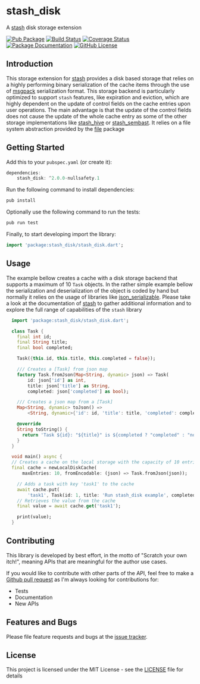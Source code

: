 # stash_disk
A [stash](https://pub.dartlang.org/packages/stash) disk storage extension

[![Pub Package](https://img.shields.io/pub/v/stash_disk.svg?style=flat-square)](https://pub.dartlang.org/packages/stash_disk)
[![Build Status](https://github.com/ivoleitao/shadertoy_api/workflows/build/badge.svg)](https://github.com/ivoleitao/stash_disk/actions)
[![Coverage Status](https://codecov.io/gh/ivoleitao/stash_disk/graph/badge.svg)](https://codecov.io/gh/ivoleitao/stash_disk)
[![Package Documentation](https://img.shields.io/badge/doc-stash_disk-blue.svg)](https://www.dartdocs.org/documentation/stash_disk/latest)
[![GitHub License](https://img.shields.io/badge/License-MIT-yellow.svg)](https://opensource.org/licenses/MIT)

## Introduction

This storage extension for [stash](https://pub.dartlang.org/packages/stash) provides a disk based storage that relies on a highly performing binary serialization of the cache items through the use of [msgpack](https://msgpack.org) serialization format. This storage backend is particularly optimized to support `stash` features, like expiration and eviction, which are highly dependent on the update of control fields on the cache entries upon user operations. The main advantage is that the update of the control fields does not cause the update of the whole cache entry as some of the other storage implementations like [stash_hive](https://pub.dartlang.org/packages/stash_hive) or [stash_sembast](https://pub.dartlang.org/packages/stash_sembast). It relies on a file system abstraction provided by the  [file](https://pub.dartlang.org/packages/file) package

## Getting Started

Add this to your `pubspec.yaml` (or create it):

```dart
dependencies:
    stash_disk: ^2.0.0-nullsafety.1
```

Run the following command to install dependencies:

```dart
pub install
```

Optionally use the following command to run the tests:

```dart
pub run test
```

Finally, to start developing import the library:

```dart
import 'package:stash_disk/stash_disk.dart';
```

## Usage

The example bellow creates a cache with a disk storage backend that supports a maximum of 10 `Task` objects. In the rather simple example bellow the serialization and deserialization of the object is coded by hand but normally it relies on the usage of libraries like [json_serializable](https://pub.dev/packages/json_serializable). Please take a look at the documentation of [stash](https://pub.dartlang.org/packages/stash) to gather additional information and to explore the full range of capabilities of the `stash` library

```dart
  import 'package:stash_disk/stash_disk.dart';

  class Task {
    final int id;
    final String title;
    final bool completed;

    Task({this.id, this.title, this.completed = false});

    /// Creates a [Task] from json map
    factory Task.fromJson(Map<String, dynamic> json) => Task(
        id: json['id'] as int,
        title: json['title'] as String,
        completed: json['completed'] as bool);

    /// Creates a json map from a [Task]
    Map<String, dynamic> toJson() =>
        <String, dynamic>{'id': id, 'title': title, 'completed': completed};

    @override
    String toString() {
      return 'Task ${id}: "${title}" is ${completed ? "completed" : "not completed"}';
    }
  }

  void main() async {
  // Creates a cache on the local storage with the capacity of 10 entries
  final cache = newLocalDiskCache(
      maxEntries: 10, fromEncodable: (json) => Task.fromJson(json));

    // Adds a task with key 'task1' to the cache
    await cache.put(
        'task1', Task(id: 1, title: 'Run stash_disk example', completed: true));
    // Retrieves the value from the cache
    final value = await cache.get('task1');

    print(value);
  }
```

## Contributing

This library is developed by best effort, in the motto of "Scratch your own itch!", meaning APIs that are meaningful for the author use cases.

If you would like to contribute with other parts of the API, feel free to make a [Github pull request](https://github.com/ivoleitao/stash_disk/pulls) as I'm always looking for contributions for:
* Tests
* Documentation
* New APIs

## Features and Bugs

Please file feature requests and bugs at the [issue tracker][tracker].

[tracker]: https://github.com/ivoleitao/stash_disk/issues/new

## License

This project is licensed under the MIT License - see the [LICENSE](LICENSE) file for details